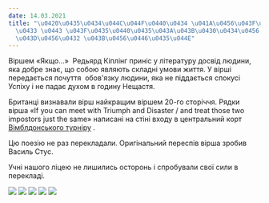 ```yaml
---
date: 14.03.2021
title: "\u0420\u0435\u0434\u044C\u044F\u0440\u0434 \u041A\u0456\u043F\u043B\u0456\u043D\
  \u0433 \u0443 \u043F\u0435\u0440\u0435\u043A\u043B\u0430\u0434\u0456 \u0443\u0447\
  \u043D\u0456\u0432 \u043B\u0456\u0446\u0435\u044E"
---
```

Віршем «Якщо…»  Редьярд Кіплінг приніс у літературу досвід людини, яка добре знає, що собою являють складні умови життя. У вірші передається почуття  обов'язку людини, яка не піддається спокусі Успіху і не падає духом в годину Нещастя.

Британці визнавали вірш найкращим віршем 20-го сторіччя. Рядки вірша «If you can meet with Triumph and Disaster / and treat those two impostors just the same» написані на стіні входу в центральний корт
[Вімблдонського турніру](https://uk.wikipedia.org/wiki/%D0%92%D1%96%D0%BC%D0%B1%D0%BB%D0%B4%D0%BE%D0%BD%D1%81%D1%8C%D0%BA%D0%B8%D0%B9_%D1%82%D1%83%D1%80%D0%BD%D1%96%D1%80)
.

Цю поезію не раз перекладали. Оригінальний переспів вірша зробив Василь Стус.

Учні нашого ліцею не лишились осторонь і спробували свої сили в перекладі.

![](/files/редьярд-кіплінг-у-пе-sgryvul.jpg)
![](/files/редьярд-кіплінг-у-пе-rtorba.jpg)
![](/files/редьярд-кіплінг-у-пе-akopach.jpg)
![](/files/редьярд-кіплінг-у-пе-oartyushova.jpg)
![](/files/редьярд-кіплінг-у-пе-oterleckyj.jpg)